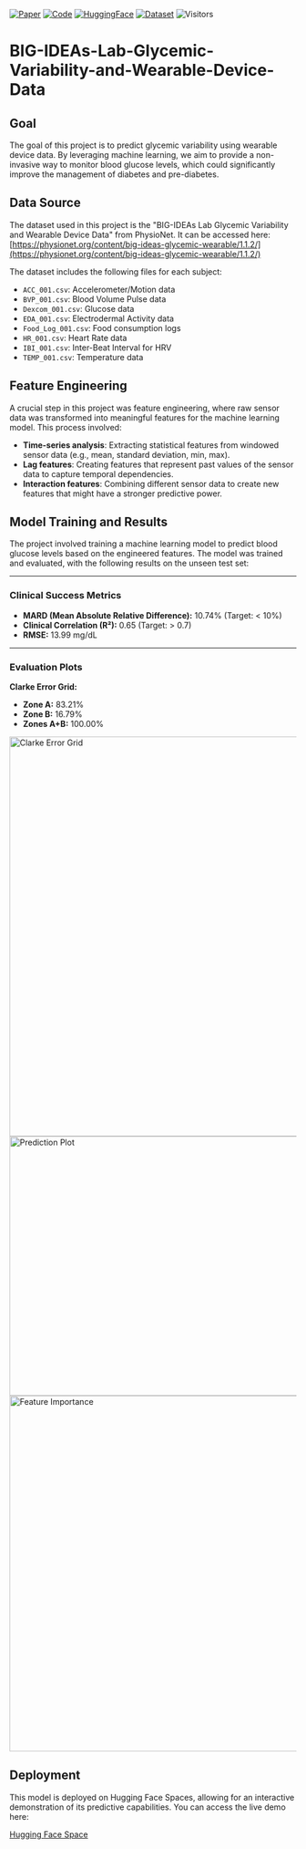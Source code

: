 [![Paper](https://img.shields.io/badge/arXiv-25XX.XXXXX-b31b1b.svg)](https://arxiv.org/abs/25XX.XXXXX)
[![Code](https://img.shields.io/badge/GitHub-Code-blue)](https://github.com/astral-fate/BIG-IDEAs-Lab-Glycemic-Variability-and-Wearable-Device-Data)
[![HuggingFace](https://img.shields.io/badge/HuggingFace-Page-F9D371)](https://huggingface.co/spaces/FatimahEmadEldin/BIG-IDEAs-Lab-Glycemic-Variability-and-Wearable-Device-Data)
[![Dataset](https://img.shields.io/badge/%F0%9F%A4%97%20Dataset-Hugging%20Face-blue)](https://huggingface.co/datasets/FatimahEmadEldin/BIG-IDEAs-Lab-Glycemic-Variability-and-Wearable-Device-Data)
![Visitors](https://api.visitorbadge.io/api/visitors?path=https%3A%2F%2Fgithub.com%2Fastral-fate%2FBIG-IDEAs-Lab-Glycemic-Variability-and-Wearable-Device-Data&label=Visitors&countColor=%23697689)

# BIG-IDEAs-Lab-Glycemic-Variability-and-Wearable-Device-Data

## Goal

The goal of this project is to predict glycemic variability using wearable device data. By leveraging machine learning, we aim to provide a non-invasive way to monitor blood glucose levels, which could significantly improve the management of diabetes and pre-diabetes.

## Data Source

The dataset used in this project is the "BIG-IDEAs Lab Glycemic Variability and Wearable Device Data" from PhysioNet. It can be accessed here: [https://physionet.org/content/big-ideas-glycemic-wearable/1.1.2/](https://physionet.org/content/big-ideas-glycemic-wearable/1.1.2/)

The dataset includes the following files for each subject:
* `ACC_001.csv`: Accelerometer/Motion data
* `BVP_001.csv`: Blood Volume Pulse data
* `Dexcom_001.csv`: Glucose data
* `EDA_001.csv`: Electrodermal Activity data
* `Food_Log_001.csv`: Food consumption logs
* `HR_001.csv`: Heart Rate data
* `IBI_001.csv`: Inter-Beat Interval for HRV
* `TEMP_001.csv`: Temperature data

## Feature Engineering

A crucial step in this project was feature engineering, where raw sensor data was transformed into meaningful features for the machine learning model. This process involved:
* **Time-series analysis**: Extracting statistical features from windowed sensor data (e.g., mean, standard deviation, min, max).
* **Lag features**: Creating features that represent past values of the sensor data to capture temporal dependencies.
* **Interaction features**: Combining different sensor data to create new features that might have a stronger predictive power.

## Model Training and Results

The project involved training a machine learning model to predict blood glucose levels based on the engineered features. The model was trained and evaluated, with the following results on the unseen test set:

---
### Clinical Success Metrics
* **MARD (Mean Absolute Relative Difference):** 10.74% (Target: < 10%)
* **Clinical Correlation (R²):** 0.65 (Target: > 0.7)
* **RMSE:** 13.99 mg/dL
---

### Evaluation Plots

**Clarke Error Grid:**
* **Zone A:** 83.21%
* **Zone B:** 16.79%
* **Zones A+B:** 100.00%

<img width="691" height="701" alt="Clarke Error Grid" src="https://github.com/user-attachments/assets/81be48c4-4a2c-4495-9fa5-8b3142fed319" />

<img width="756" height="455" alt="Prediction Plot" src="https://github.com/user-attachments/assets/71135a56-0561-47d1-8f3b-0da84a073a25" />

<img width="1650" height="624" alt="Feature Importance" src="https://github.com/user-attachments/assets/3e895e80-7172-408c-bff8-b543973caccd" />

## Deployment

This model is deployed on Hugging Face Spaces, allowing for an interactive demonstration of its predictive capabilities. You can access the live demo here:

[Hugging Face Space](https://huggingface.co/spaces/FatimahEmadEldin/BIG-IDEAs-Lab-Glycemic-Variability-and-Wearable-Device-Data)
